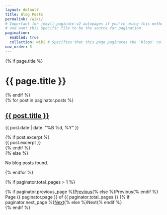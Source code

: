 ```yaml
---
layout: default
title: Blog Posts
permalink: /wiki/
# Important for jekyll-paginate-v2 autopages if you're using this method
# and want this specific file to be the source for pagination
pagination:
  enabled: true
  collection: wiki # Specifies that this page paginates the 'blogs' collection
nav_order: 5
---
```


{% if page.title %}
<h1>{{ page.title }}</h1>
{% endif %}

<div class="post-list">
  {% for post in paginator.posts %}
    <article class="post-item">
      <h2><a href="{{ post.url | relative_url }}">{{ post.title }}</a></h2>
      <p class="post-meta">{{ post.date | date: "%B %d, %Y" }}</p>
      {% if post.excerpt %}
        <div class="post-excerpt">
          {{ post.excerpt }}
        </div>
      {% endif %}
    </article>
  {% else %}
    <p>No blog posts found.</p>
  {% endfor %}
</div>

<!-- Pagination navigation -->
{% if paginator.total_pages > 1 %}
<div class="pagination">
  {% if paginator.previous_page %}<a href="{{ paginator.previous_page_path | relative_url }}" class="previous">Previous</a>{% else %}<span class="previous">Previous</span>{% endif %}
  <span class="page_number">Page {{ paginator.page }} of {{ paginator.total_pages }}</span>
  {% if paginator.next_page %}<a href="{{ paginator.next_page_path | relative_url }}" class="next">Next</a>{% else %}<span class="next">Next</span>{% endif %}
</div>
{% endif %}
